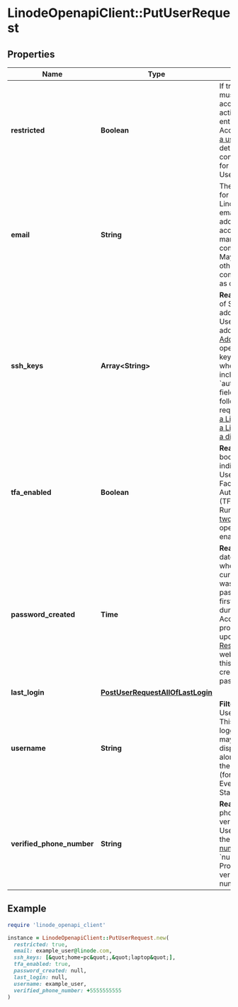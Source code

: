 # LinodeOpenapiClient::PutUserRequest

## Properties

| Name | Type | Description | Notes |
| ---- | ---- | ----------- | ----- |
| **restricted** | **Boolean** | If true, the User must be granted access to perform actions or access entities on this Account. Run [List a user&#39;s grants](https://techdocs.akamai.com/linode-api/reference/get-user-grants) for details on how to configure grants for a restricted User. | [optional] |
| **email** | **String** | The email address for the User. Linode sends emails to this address for account management communications. May be used for other communications as configured. | [optional] |
| **ssh_keys** | **Array&lt;String&gt;** | __Read-only__ A list of SSH Key labels added by this User.  Users can add keys with the [Add an SSH key](https://techdocs.akamai.com/linode-api/reference/post-add-ssh-key) operation.  These keys are deployed when this User is included in the &#x60;authorized_users&#x60; field of the following requests:  - [Create a Linode](https://techdocs.akamai.com/linode-api/reference/post-linode-instance) - [Rebuild a Linode](https://techdocs.akamai.com/linode-api/reference/post-rebuild-linode-instance) - [Create a disk](https://techdocs.akamai.com/linode-api/reference/post-add-linode-disk) | [optional][readonly] |
| **tfa_enabled** | **Boolean** | __Read-only__ A boolean value indicating if the User has Two Factor Authentication (TFA) enabled. Run the [Create a two factor secret](https://techdocs.akamai.com/linode-api/reference/post-tfa-enable) operation to enable TFA. | [optional][readonly] |
| **password_created** | **Time** | __Read-only__ The date and time when this User&#39;s current password was created.  User passwords are first created during the Account sign-up process, and updated using the [Reset Password](https://login.linode.com/forgot/password) webpage.  &#x60;null&#x60; if this User has not created a password yet. | [optional][readonly] |
| **last_login** | [**PostUserRequestAllOfLastLogin**](PostUserRequestAllOfLastLogin.md) |  | [optional] |
| **username** | **String** | __Filterable__ The User&#39;s username. This is used for logging in, and may also be displayed alongside actions the User performs (for example, in Events or public StackScripts). | [optional] |
| **verified_phone_number** | **String** | __Read-only__ The phone number verified for this User Profile with the [Verify a phone number](https://techdocs.akamai.com/linode-api/reference/post-profile-phone-number-verify) operation.  &#x60;null&#x60; if this User Profile has no verified phone number. | [optional][readonly] |

## Example

```ruby
require 'linode_openapi_client'

instance = LinodeOpenapiClient::PutUserRequest.new(
  restricted: true,
  email: example_user@linode.com,
  ssh_keys: [&quot;home-pc&quot;,&quot;laptop&quot;],
  tfa_enabled: true,
  password_created: null,
  last_login: null,
  username: example_user,
  verified_phone_number: +5555555555
)
```

